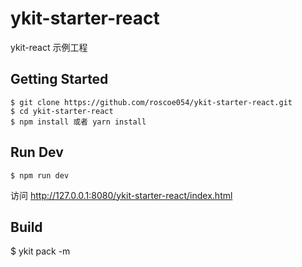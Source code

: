 # ykit-starter-react
ykit-react 示例工程

## Getting Started
```
$ git clone https://github.com/roscoe054/ykit-starter-react.git
$ cd ykit-starter-react
$ npm install 或者 yarn install
```

## Run Dev
```
$ npm run dev
```
访问 http://127.0.0.1:8080/ykit-starter-react/index.html

## Build
$ ykit pack -m
